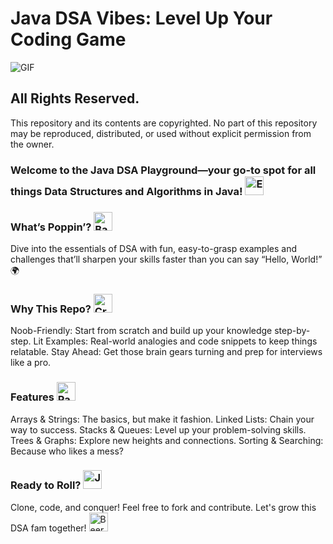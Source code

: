 <h1>Java DSA Vibes: Level Up Your Coding Game</h1>

<img align="middle" alt="GIF" src="https://images-wixmp-ed30a86b8c4ca887773594c2.wixmp.com/f/12cbe8a4-f55c-4b40-85bb-d8e1405e7b84/df1wdk7-fa62d5b6-a1b2-4b2b-b407-02e737476148.gif?token=eyJ0eXAiOiJKV1QiLCJhbGciOiJIUzI1NiJ9.eyJzdWIiOiJ1cm46YXBwOjdlMGQxODg5ODIyNjQzNzNhNWYwZDQxNWVhMGQyNmUwIiwiaXNzIjoidXJuOmFwcDo3ZTBkMTg4OTgyMjY0MzczYTVmMGQ0MTVlYTBkMjZlMCIsIm9iaiI6W1t7InBhdGgiOiJcL2ZcLzEyY2JlOGE0LWY1NWMtNGI0MC04NWJiLWQ4ZTE0MDVlN2I4NFwvZGYxd2RrNy1mYTYyZDViNi1hMWIyLTRiMmItYjQwNy0wMmU3Mzc0NzYxNDguZ2lmIn1dXSwiYXVkIjpbInVybjpzZXJ2aWNlOmZpbGUuZG93bmxvYWQiXX0.mLCZ3Vy_z29MbBgLUgiJIocq4NNs0o-pr276Ju8hAtA" />

## All Rights Reserved.
This repository and its contents are copyrighted. No part of this repository may be reproduced, distributed, or used without explicit permission from the owner.



<h3>Welcome to the Java DSA Playground—your go-to spot for all things Data Structures and Algorithms in Java! <img src="https://raw.githubusercontent.com/Tarikul-Islam-Anik/Animated-Fluent-Emojis/master/Emojis/Hand%20gestures/Eyes.png" alt="Eyes" width="30" height="30" /></h3>
<h3>What’s Poppin’? <img src="https://raw.githubusercontent.com/Tarikul-Islam-Anik/Animated-Fluent-Emojis/master/Emojis/Hand%20gestures/Backhand%20Index%20Pointing%20Down%20Light%20Skin%20Tone.png" alt="Backhand Index Pointing Down Light Skin Tone" width="30" height="30" /></h3>
Dive into the essentials of DSA with fun, easy-to-grasp examples and challenges that’ll sharpen your skills faster than you can say “Hello, World!” 🌍

<h3>Why This Repo? <img src="https://raw.githubusercontent.com/Tarikul-Islam-Anik/Animated-Fluent-Emojis/master/Emojis/Activities/Crystal%20Ball.png" alt="Crystal Ball" width="30" height="30" /></h3>
Noob-Friendly: Start from scratch and build up your knowledge step-by-step.
Lit Examples: Real-world analogies and code snippets to keep things relatable.
Stay Ahead: Get those brain gears turning and prep for interviews like a pro.
<h3>Features <img src="https://raw.githubusercontent.com/Tarikul-Islam-Anik/Animated-Fluent-Emojis/master/Emojis/Activities/Party%20Popper.png" alt="Party Popper" width="30" height="30" /></h3>
Arrays & Strings: The basics, but make it fashion.
Linked Lists: Chain your way to success.
Stacks & Queues: Level up your problem-solving skills.
Trees & Graphs: Explore new heights and connections.
Sorting & Searching: Because who likes a mess?
<h3>Ready to Roll? <img src="https://raw.githubusercontent.com/Tarikul-Islam-Anik/Animated-Fluent-Emojis/master/Emojis/Activities/Jack-O-Lantern.png" alt="Jack-O-Lantern" width="30" height="30" /></h3>
Clone, code, and conquer! Feel free to fork and contribute. Let's grow this DSA fam together! <img src="https://raw.githubusercontent.com/Tarikul-Islam-Anik/Animated-Fluent-Emojis/master/Emojis/Food/Beer%20Mug.png" alt="Beer Mug" width="30" height="30" />
